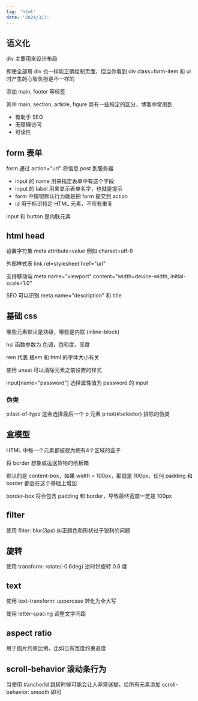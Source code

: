 ```yaml
---
tag: 'html'
date: '2024/3/3'
---
```


## 语义化

div 主要用来设计布局

即使全部用 div 也一样能正确绘制页面，但当你看到 div class=form-item 和 ul 时产生的心智负担是不一样的

添加 main, footer 等标签

其中 main, section, article, figure 具有一些特定的区分，博客中常用到

- 有助于 SEO
- 无障碍访问
- 可读性

## form 表单

form 通过 action="url" 将信息 post 到服务器

- input 的 name 用来指定表单中有这个字段
- input 的 label 用来显示表单名字，也就是提示
- form 中按钮默认行为就是把 form 提交到 action
- id 用于标识特定 HTML 元素，不应有重复

input 和 button 是内联元素

## html head

设置字符集 meta attribute=value 例如 charset=utf-8

外部样式表 link rel=stylesheet href="url"

支持移动端 meta name="viewport" content="width=device-width, initial-scale=1.0"

SEO 可以识别 meta name="description" 和 title

## 基础 css

哪些元素默认是块级，哪些是内联 (inline-block)

hsl 函数参数为 色调，饱和度，亮度

rem 代表 根em 和 html 的字体大小有关

使用 unset 可以清除元素之前设置的样式

input[name="password"] 选择属性值为 password 的 input

### 伪类

p:last-of-type 这会选择最后一个 p 元素
p:not(#selector) 排除的伪类

## 盒模型

HTML 中每一个元素都被视为拥有4个区域的盒子

将 border 想象成运送货物的纸板箱

默认的是 content-box，如果 width = 100px，那就是 100px，任何 padding 和 border 都会在这个基础上增加

border-box 将会包含 padding 和 border，导致最终宽度一定是 100px

## filter

使用 filter: blur(3px) 纠正颜色和形状过于锐利的问题

## 旋转

使用 transform: rotate(-0.6deg) 逆时针旋转 0.6 度

## text

使用 text-transform: uppercase 转化为全大写

使用 letter-spacing 调整文字间距

## aspect ratio

用于图片约束比例，比如已有宽度约束高度

## scroll-behavior 滚动条行为

当使用 #anchorId 跳转时候可能会让人非常迷糊，给所有元素添加 scroll-behavior: smooth 即可
